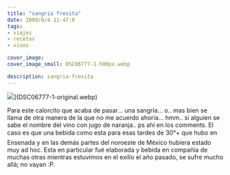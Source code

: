 ```yaml
---
title: "sangria fresita"
date: 2009/8/4 11:47:0
tags: 
- viajes
- recetas
- vinos

cover_image: 
cover_image_small: DSC06777-1-500px.webp

description: sangria-fresita
---
```



![](DSC06777-1)](DSC06777-1-original.webp)

Para este calorcito que acaba de pasar... una sangría... o.. mas bien se llama de otra manera de la que no me acuerdo ahoria... hmm.. si alguien se sabe el nombre del vino con jugo de naranja.. ps ahí en los comments. El caso es que una bebida como esta para esas tardes de 30°+ que hubo en Ensenada y en las demás partes del noroeste de México hubiera estado muy ad hoc. Esta en particular fué elaborada y bebida en compañía de muchas otras mientras estuvimos en el exilio el año pasado, se sufre mucho allá; no vayan :P.
